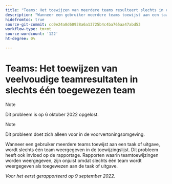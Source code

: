 ```yaml
---
title: "Teams: Het toewijzen van meerdere teams resulteert slechts in één toegewezen team."
description: "Wanneer een gebruiker meerdere teams toewijst aan een taak of uitgave, wordt slechts één team weergegeven in de toewijzingslijst. Dit probleem heeft ook invloed op de rapportage. Rapporten waarin teamtoewijzingen worden weergegeven, zijn onjuist omdat slechts één team wordt weergegeven als toegewezen aan de taak of uitgave."
hidefromtoc: true
source-git-commit: cc0e24a8d60928a6a13725b4c4ba765aa47abd53
workflow-type: tm+mt
source-wordcount: '122'
ht-degree: 0%

---
```



# Teams: Het toewijzen van veelvoudige teamresultaten in slechts één toegewezen team

>[!NOTE]
>
>Dit probleem is op 6 oktober 2022 opgelost.

>[!NOTE]
>
>Dit probleem doet zich alleen voor in de voorvertoningsomgeving.

Wanneer een gebruiker meerdere teams toewijst aan een taak of uitgave, wordt slechts één team weergegeven in de toewijzingslijst. Dit probleem heeft ook invloed op de rapportage. Rapporten waarin teamtoewijzingen worden weergegeven, zijn onjuist omdat slechts één team wordt weergegeven als toegewezen aan de taak of uitgave.

_Voor het eerst gerapporteerd op 9 september 2022._

